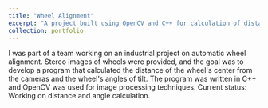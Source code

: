 ```yaml
---
title: "Wheel Alignment"
excerpt: "A project built using OpenCV and C++ for calculation of distance and angles of tilt of a wheel.<br/><!--<img src='/images/.png'>"-->
collection: portfolio
---
```


I was part of a team working on an industrial project on automatic wheel alignment. Stereo images of wheels were provided, and the goal was to develop a program that calculated the distance of the wheel's center from the cameras and the wheel's angles of tilt. The program was written in C++ and OpenCV was used for image processing techniques.
Current status: Working on distance and angle calculation.

